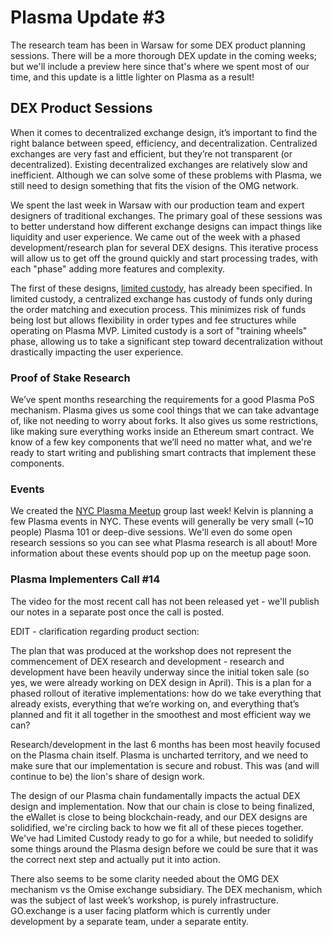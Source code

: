 # Plasma Update \#3

The research team has been in Warsaw for some DEX product planning sessions. There will be a more thorough DEX update in the coming weeks; but we'll include a preview here since that's where we spent most of our time, and this update is a little lighter on Plasma as a result!

## DEX Product Sessions

When it comes to decentralized exchange design, it’s important to find the right balance between speed, efficiency, and decentralization. Centralized exchanges are very fast and efficient, but they’re not transparent \(or decentralized\). Existing decentralized exchanges are relatively slow and inefficient. Although we can solve some of these problems with Plasma, we still need to design something that fits the vision of the OMG network.

We spent the last week in Warsaw with our production team and expert designers of traditional exchanges. The primary goal of these sessions was to better understand how different exchange designs can impact things like liquidity and user experience. We came out of the week with a phased development/research plan for several DEX designs. This iterative process will allow us to get off the ground quickly and start processing trades, with each "phase" adding more features and complexity.

The first of these designs, [limited custody](https://github.com/omisego/elixir-omg/blob/develop/docs/tesuji_blockchain_design.md#custodial-exchange), has already been specified. In limited custody, a centralized exchange has custody of funds only during the order matching and execution process. This minimizes risk of funds being lost but allows flexibility in order types and fee structures while operating on Plasma MVP. Limited custody is a sort of "training wheels" phase, allowing us to take a significant step toward decentralization without drastically impacting the user experience.

### Proof of Stake Research

We’ve spent months researching the requirements for a good Plasma PoS mechanism. Plasma gives us some cool things that we can take advantage of, like not needing to worry about forks. It also gives us some restrictions, like making sure everything works inside an Ethereum smart contract. We know of a few key components that we’ll need no matter what, and we're ready to start writing and publishing smart contracts that implement these components.

### Events

We created the [NYC Plasma Meetup](https://www.meetup.com/NYC-Plasma-Meetup/) group last week! Kelvin is planning a few Plasma events in NYC. These events will generally be very small \(~10 people\) Plasma 101 or deep-dive sessions. We'll even do some open research sessions so you can see what Plasma research is all about! More information about these events should pop up on the meetup page soon.

### Plasma Implementers Call \#14

The video for the most recent call has not been released yet - we'll publish our notes in a separate post once the call is posted.

EDIT - clarification regarding product section:

The plan that was produced at the workshop does not represent the commencement of DEX research and development - research and development have been heavily underway since the initial token sale \(so yes, we were already working on DEX design in April\). This is a plan for a phased rollout of iterative implementations: how do we take everything that already exists, everything that we’re working on, and everything that’s planned and fit it all together in the smoothest and most efficient way we can?

Research/development in the last 6 months has been most heavily focused on the Plasma chain itself. Plasma is uncharted territory, and we need to make sure that our implementation is secure and robust. This was \(and will continue to be\) the lion's share of design work.

The design of our Plasma chain fundamentally impacts the actual DEX design and implementation. Now that our chain is close to being finalized, the eWallet is close to being blockchain-ready, and our DEX designs are solidified, we're circling back to how we fit all of these pieces together. We've had Limited Custody ready to go for a while, but needed to solidify some things around the Plasma design before we could be sure that it was the correct next step and actually put it into action.

There also seems to be some clarity needed about the OMG DEX mechanism vs the Omise exchange subsidiary. The DEX mechanism, which was the subject of last week’s workshop, is purely infrastructure. GO.exchange is a user facing platform which is currently under development by a separate team, under a separate entity.


